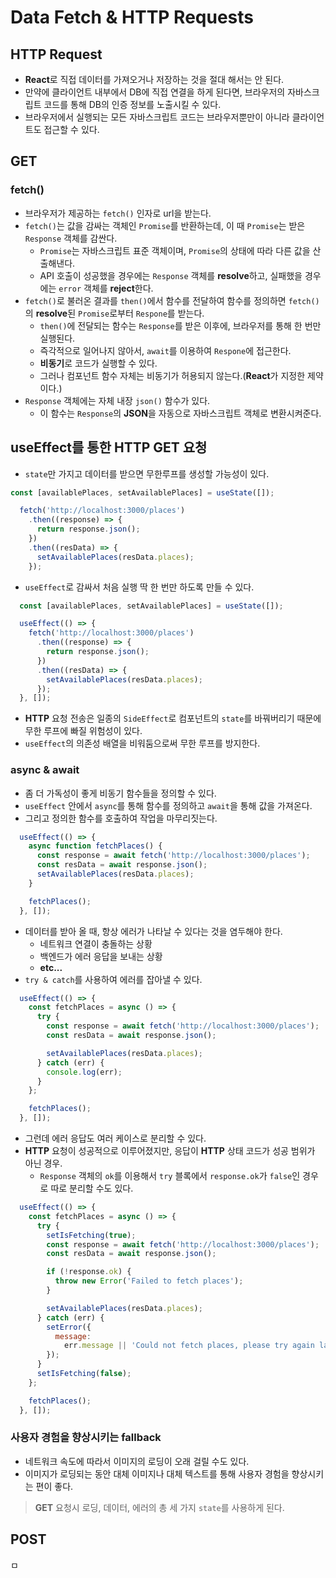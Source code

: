 # Data Fetch & HTTP Requests

## HTTP Request

- **React**로 직접 데이터를 가져오거나 저장하는 것을 절대 해서는 안 된다.
- 만약에 클라이언트 내부에서 DB에 직접 연결을 하게 된다면, 브라우저의 자바스크립트 코드를 통해 DB의 인증 정보를 노출시킬 수 있다.
- 브라우저에서 실행되는 모든 자바스크립트 코드는 브라우저뿐만이 아니라 클라이언트도 접근할 수 있다.

## GET

### fetch()

- 브라우저가 제공하는 `fetch()` 인자로 url을 받는다.
- `fetch()`는 값을 감싸는 객체인 `Promise`를 반환하는데, 이 때 `Promise`는 받은 `Response` 객체를 감싼다.
  - `Promise`는 자바스크립트 표준 객체이며, `Promise`의 상태에 따라 다른 값을 산출해낸다.
  - API 호출이 성공했을 경우에는 `Response` 객체를 **resolve**하고, 실패했을 경우에는 `error` 객체를 **reject**한다.
- `fetch()`로 불러온 결과를 `then()`에서 함수를 전달하여 함수를 정의하면 `fetch()`의 **resolve**된 `Promise`로부터 `Respone`를 받는다.
  - `then()`에 전달되는 함수는 `Response`를 받은 이후에, 브라우저를 통해 한 번만 실행된다.
  - 즉각적으로 일어나지 않아서, `await`를 이용하여 `Respone`에 접근한다.
  - **비동기**로 코드가 실행할 수 있다.
  - 그러나 컴포넌트 함수 자체는 비동기가 허용되지 않는다.(**React**가 지정한 제약이다.)
- `Response` 객체에는 자체 내장 `json()` 함수가 있다.
  - 이 함수는 `Response`의 **JSON**을 자동으로 자바스크립트 객체로 변환시켜준다.
 
## useEffect를 통한 HTTP GET 요청

- `state`만 가지고 데이터를 받으면 무한루프를 생성할 가능성이 있다.

```javascript
const [availablePlaces, setAvailablePlaces] = useState([]);

  fetch('http://localhost:3000/places')
    .then((response) => {
      return response.json();
    })
    .then((resData) => {
      setAvailablePlaces(resData.places);
    });
```

- `useEffect`로 감싸서 처음 실행 딱 한 번만 하도록 만들 수 있다.

```javascript
  const [availablePlaces, setAvailablePlaces] = useState([]);

  useEffect(() => {
    fetch('http://localhost:3000/places')
      .then((response) => {
        return response.json();
      })
      .then((resData) => {
        setAvailablePlaces(resData.places);
      });
  }, []);
```

- **HTTP** 요청 전송은 일종의 `SideEffect`로 컴포넌트의 `state`를 바꿔버리기 때문에 무한 루프에 빠질 위험성이 있다.
- `useEffect`의 의존성 배열을 비워둠으로써 무한 루프를 방지한다.

### async & await

- 좀 더 가독성이 좋게 비동기 함수들을 정의할 수 있다.
- `useEffect` 안에서 `async`를 통해 함수를 정의하고 `await`을 통해 값을 가져온다.
- 그리고 정의한 함수를 호출하여 작업을 마무리짓는다.

```javascript
  useEffect(() => {
    async function fetchPlaces() {
      const response = await fetch('http://localhost:3000/places');
      const resData = await response.json();
      setAvailablePlaces(resData.places);
    }

    fetchPlaces();
  }, []);
```

- 데이터를 받아 올 때, 항상 에러가 나타날 수 있다는 것을 염두해야 한다.
  - 네트워크 연결이 충돌하는 상황
  - 백엔드가 에러 응답을 보내는 상황
  - **etc...** 
- `try & catch`를 사용하여 에러를 잡아낼 수 있다.

```javascript
  useEffect(() => {
    const fetchPlaces = async () => {
      try {
        const response = await fetch('http://localhost:3000/places');
        const resData = await response.json();

        setAvailablePlaces(resData.places);
      } catch (err) {
        console.log(err);
      }
    };

    fetchPlaces();
  }, []);
```

- 그런데 에러 응답도 여러 케이스로 분리할 수 있다.
- **HTTP** 요청이 성공적으로 이루어졌지만, 응답이 **HTTP** 상태 코드가 성공 범위가 아닌 경우.
  - `Response` 객체의 `ok`를 이용해서 `try` 블록에서 `response.ok`가 `false`인 경우로 따로 분리할 수도 있다.

```javascript
  useEffect(() => {
    const fetchPlaces = async () => {
      try {
        setIsFetching(true);
        const response = await fetch('http://localhost:3000/places');
        const resData = await response.json();

        if (!response.ok) {
          throw new Error('Failed to fetch places');
        }

        setAvailablePlaces(resData.places);
      } catch (err) {
        setError({
          message:
            err.message || 'Could not fetch places, please try again later.',
        });
      }
      setIsFetching(false);
    };

    fetchPlaces();
  }, []);
```

### 사용자 경험을 향상시키는 fallback

- 네트워크 속도에 따라서 이미지의 로딩이 오래 걸릴 수도 있다.
- 이미지가 로딩되는 동안 대체 이미지나 대체 텍스트를 통해 사용자 경험을 향상시키는 편이 좋다.

> **GET** 요청시 로딩, 데이터, 에러의 총 세 가지 `state`를 사용하게 된다.

## POST





ㅁ
